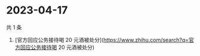 # 2023-04-17

共 1 条

<!-- BEGIN ZHIHUSEARCH -->
<!-- 最后更新时间 Mon Apr 17 2023 04:08:39 GMT+0800 (China Standard Time) -->
1. [官方回应公务接待喝 20 元酒被处分](https://www.zhihu.com/search?q=官方回应公务接待喝 20 元酒被处分)
<!-- END ZHIHUSEARCH -->
